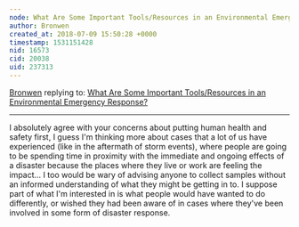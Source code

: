 ```yaml
---
node: What Are Some Important Tools/Resources in an Environmental Emergency Response?
author: Bronwen
created_at: 2018-07-09 15:50:28 +0000
timestamp: 1531151428
nid: 16573
cid: 20038
uid: 237313
---
```




[Bronwen](../profile/Bronwen) replying to: [What Are Some Important Tools/Resources in an Environmental Emergency Response?](../notes/bronwen/06-26-2018/what-are-some-important-tools-resources-in-an-environmental-emergency-response)

----
I absolutely agree with your concerns about putting human health and safety first, I guess I'm thinking more about cases that a lot of us have experienced (like in the aftermath of storm events), where people are going to be spending time in proximity with the immediate and ongoing effects of a disaster because the places where they live or work are feeling the impact... I too would be wary of advising anyone to collect samples without an informed understanding of what they might be getting in to. I suppose part of what I'm interested in is what people would have wanted to do differently, or wished they had been aware of in cases where they've  been involved in some form of disaster response. 